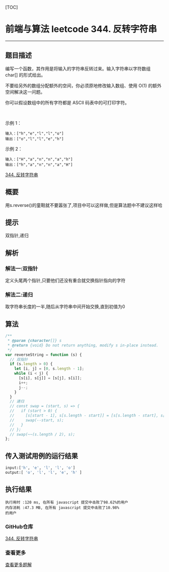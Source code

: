 [TOC]
# 前端与算法 leetcode 344. 反转字符串
---

## 题目描述
编写一个函数，其作用是将输入的字符串反转过来。输入字符串以字符数组 char[] 的形式给出。

不要给另外的数组分配额外的空间，你必须原地修改输入数组、使用 O(1) 的额外空间解决这一问题。

你可以假设数组中的所有字符都是 ASCII 码表中的可打印字符。

 

示例 1：
```
输入：["h","e","l","l","o"]
输出：["o","l","l","e","h"]
```
示例 2：
```
输入：["H","a","n","n","a","h"]
输出：["h","a","n","n","a","H"]
```
[344. 反转字符串](https://leetcode-cn.com/problems/reverse-string)

## 概要
用s.reverse()的童鞋就不要嚣张了,项目中可以这样做,但是算法题中不建议这样哈
## 提示
双指针,递归
## 解析

### 解法一:双指针
定义头尾两个指针,只要他们还没有重合就交换指针指向的字符
### 解法二:递归
取字符串长度的一半,随后从字符串中间开始交换,直到初值为0
## 算法

```js
/**
 * @param {character[]} s
 * @return {void} Do not return anything, modify s in-place instead.
 */
var reverseString = function (s) {
  // 双指针
  if (s.length > 0) {
    let [i, j] = [0, s.length - 1];
    while (i < j) {
      [s[i], s[j]] = [s[j], s[i]];
      i++;
      j--;
    }
  }
  // 递归
  // const swap = (start, s) => {
  //   if (start > 0) {
  //     [s[start - 1], s[s.length - start]] = [s[s.length - start], s[start - 1]];
  //     swap(--start, s);
  //   }
  // };
  // swap(~~(s.length / 2), s);
};
```

## 传入测试用例的运行结果

```sh
input:['h', 'e', 'l', 'l', 'o']
output:[ 'o', 'l', 'l', 'e', 'h' ]
```

## 执行结果

```
执行用时 :120 ms, 在所有 javascript 提交中击败了98.62%的用户
内存消耗 :47.3 MB, 在所有 javascript 提交中击败了10.98%
的用户
```

### GitHub仓库

[344. 反转字符串](https://github.com/moshuying/AlgorithmAndBlog)

### 查看更多

[查看更多题解](http://sfau.lt/bPbzVVJ)